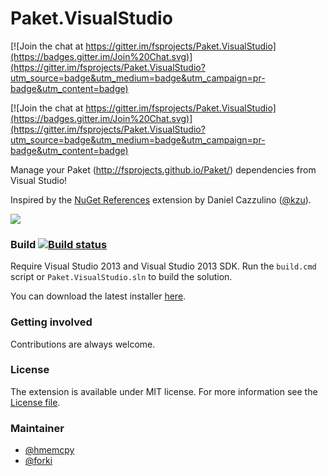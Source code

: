 Paket.VisualStudio
==================

[![Join the chat at https://gitter.im/fsprojects/Paket.VisualStudio](https://badges.gitter.im/Join%20Chat.svg)](https://gitter.im/fsprojects/Paket.VisualStudio?utm_source=badge&utm_medium=badge&utm_campaign=pr-badge&utm_content=badge)

[![Join the chat at https://gitter.im/fsprojects/Paket.VisualStudio](https://badges.gitter.im/Join%20Chat.svg)](https://gitter.im/fsprojects/Paket.VisualStudio?utm_source=badge&utm_medium=badge&utm_campaign=pr-badge&utm_content=badge)

Manage your Paket (http://fsprojects.github.io/Paket/) dependencies from Visual Studio!

Inspired by the [NuGet References](https://visualstudiogallery.msdn.microsoft.com/e8d1fcad-5fa5-4353-ba9c-90f4b6a68154) extension by Daniel Cazzulino ([@kzu](https://github.com/kzu)).

![](https://raw.githubusercontent.com/fsprojects/Paket.VisualStudio/master/docs/files/img/paket.visualstudio.png)

### Build [![Build status](https://ci.appveyor.com/api/projects/status/do913wfhcmnit5ps/branch/master?svg=true)](https://ci.appveyor.com/project/SteffenForkmann/paket-visualstudio/branch/master)

Require Visual Studio 2013 and Visual Studio 2013 SDK. 
Run the `build.cmd` script or `Paket.VisualStudio.sln` to build the solution.

You can download the latest installer [here](https://ci.appveyor.com/project/SteffenForkmann/paket-visualstudio/artifacts).

### Getting involved

Contributions are always welcome.

### License
The extension is available under MIT license. For more information see the [License file](LICENSE.txt).

### Maintainer

- [@hmemcpy](https://github.com/hmemcpy)
- [@forki](https://github.com/forki)
